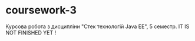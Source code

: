 # coursework-3
Курсова робота з дисципліни "Стек технологій Java EE", 5 семестр.
IT IS NOT FINISHED YET !
